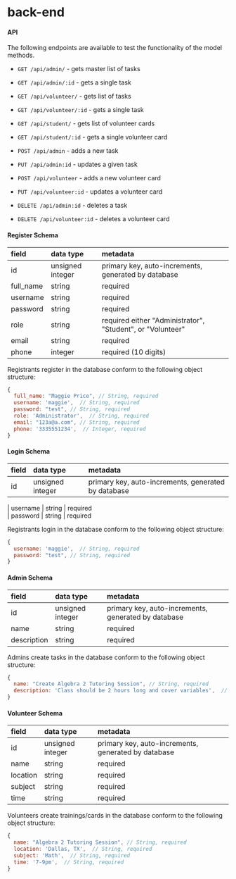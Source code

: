 # back-end


#### API

The following endpoints are available to test the functionality of the model methods.

-   `GET /api/admin/` - gets master list of tasks
-   `GET /api/admin/:id` - gets a single task
-   `GET /api/volunteer/` - gets list of tasks
-   `GET /api/volunteer/:id` - gets a single task
-   `GET /api/student/` - gets list of volunteer cards
-   `GET /api/student/:id` - gets a single volunteer card

-   `POST /api/admin` - adds a new task
-   `PUT /api/admin:id` - updates a given task

-   `POST /api/volunteer` - adds a new volunteer card
-   `PUT /api/volunteer:id` - updates a volunteer card 

-   `DELETE /api/admin:id` - deletes a task 
-   `DELETE /api/volunteer:id` - deletes a volunteer card 

#### Register Schema

| field       | data type        | metadata                                            |
| :---------- | :--------------- | :-------------------------------------------------- |
| id          | unsigned integer | primary key, auto-increments, generated by database |
| full_name | string           | required      
| username | string           | required  
| password | string           | required 
| role | string           | required  either "Administrator", "Student", or "Volunteer" 
| email | string           | required  
| phone | integer           | required  (10 digits)


Registrants register in the database conform to the following object structure:

```js
{
  full_name: "Maggie Price", // String, required
  username: 'maggie',  // String, required
  password: "test", // String, required
  role: 'Administrator',  // String, required
  email: "123a@a.com", // String, required
  phone: '3335551234',  // Integer, required
}
```

#### Login Schema

| field       | data type        | metadata                                            |
| :---------- | :--------------- | :-------------------------------------------------- |
| id          | unsigned integer | primary key, auto-increments, generated by database |
   
| username | string           | required  
| password | string           | required 



Registrants login in the database conform to the following object structure:

```js
{
  username: 'maggie',  // String, required
  password: "test", // String, required
}
```



#### Admin Schema

| field       | data type        | metadata                                            |
| :---------- | :--------------- | :-------------------------------------------------- |
| id          | unsigned integer | primary key, auto-increments, generated by database |
| name | string           | required      
| description | string           | required  


Admins create tasks in the database conform to the following object structure:

```js
{
  name: "Create Algebra 2 Tutoring Session", // String, required
  description: 'Class should be 2 hours long and cover variables',  // String, required
}
```


#### Volunteer Schema

| field       | data type        | metadata                                            |
| :---------- | :--------------- | :-------------------------------------------------- |
| id          | unsigned integer | primary key, auto-increments, generated by database |
| name | string           | required       
| location | string           | required   
| subject | string           | required 
| time | string           | required   

Volunteers create trainings/cards in the database conform to the following object structure:

```js
{
  name: "Algebra 2 Tutoring Session", // String, required
  location: 'Dallas, TX',  // String, required
  subject: 'Math',  // String, required
  time: '7-9pm',  // String, required
}
```